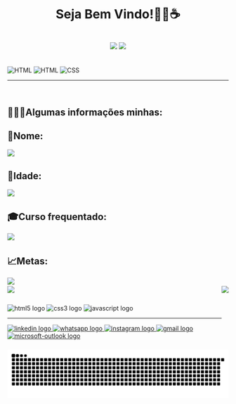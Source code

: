 <h1 align="center">Seja Bem Vindo!👨‍💻☕</h1>

<br>

<div align="center">
  <img height="140em" src="https://github-readme-stats.vercel.app/api?username=GomesB07&show_icons=true&theme=highcontrast&include_all_commits=true&count_private=true"/>
  <img height="140em" src="https://github-readme-stats.vercel.app/api/top-langs/?username=GomesB07&layout=compact&langs_count=7&theme=highcontrast"/>
</div>
<br>
<div style="display: inline_block"><br>
 <img align="center" alt="HTML" src="https://img.shields.io/badge/JavaScript-323330?style=for-the-badge&logo=javascript&logoColor=F7DF1E">
	<img align="center" alt="HTML" src="https://img.shields.io/badge/HTML5-E34F26?style=for-the-badge&logo=html5&logoColor=white">
 <img align="center" alt="CSS" src="https://img.shields.io/badge/CSS3-1572B6?style=for-the-badge&logo=css3&logoColor=white">
</div>

---
<br>
<h2 align="left">🙋🏻‍♂️Algumas informações minhas:</h2>

###

<h2 align="left">👾Nome:</h2>
<img src="https://img.shields.io/static/v1?label=Overview&message=Bruno Luis&color=8A2BE2&style=for-the-badge&logo=GitHub">

###

<h2 align="left">📅Idade:</h2>
<img src="https://img.shields.io/static/v1?label=Overview&message=17 anos&color=8A2BE2&style=for-the-badge&logo=GitHub">

###

<h2 align="left">🎓Curso frequentado:</h2>
<img src="https://img.shields.io/static/v1?label=Overview&message=DevClub - Rodolfo Mori&color=8A2BE2&style=for-the-badge&logo=GitHub">

###

<h2 align="left">📈Metas:</h2>
<img src="https://img.shields.io/static/v1?label=Overview&message=Primeiro Emprego&color=8A2BE2&style=for-the-badge&logo=GitHub">
<br>
<img src="https://img.shields.io/static/v1?label=Overview&message=Ser Full-Stack&color=8A2BE2&style=for-the-badge&logo=GitHub">


<img align="right" height="100" src="https://user-images.githubusercontent.com/93354781/139967887-3c73c17c-d82b-4b46-ac35-40669f06e941.gif"  />

###

<div align="left">
  <img src="https://cdn.jsdelivr.net/gh/devicons/devicon/icons/html5/html5-plain.svg" height="30" width="42" alt="html5 logo"  />
  <img src="https://cdn.jsdelivr.net/gh/devicons/devicon/icons/css3/css3-plain.svg" height="30" width="42" alt="css3 logo"  />
  <img src="https://cdn.jsdelivr.net/gh/devicons/devicon/icons/javascript/javascript-plain.svg" height="30" width="42" alt="javascript logo"  />
</div>

---

<div align="left">
  <a href="https://www.linkedin.com/in/bruno-luis-07/" target="_blank">
    <img src="https://img.shields.io/static/v1?message=LinkedIn&logo=linkedin&label=&color=0077B5&logoColor=white&labelColor=&style=for-the-badge" height="30" alt="linkedin logo"  />
  </a>
  <a href="https://api.whatsapp.com/send?phone=5511980587706" target="_blank">
    <img src="https://img.shields.io/static/v1?message=Whatsapp&logo=whatsapp&label=&color=25D366&logoColor=white&labelColor=&style=for-the-badge" height="30" alt="whatsapp logo"  />
  </a>
  <a href="https://www.instagram.com/b_gomes75/" target="_blank">
    <img src="https://img.shields.io/static/v1?message=Instagram&logo=instagram&label=&color=E4405F&logoColor=white&labelColor=&style=for-the-badge" height="30" alt="instagram logo"  />
  </a>
  <a href="mailto:bruno.dev07@gmail.com?subject=Hello%20again" target="_blank">
    <img src="https://img.shields.io/static/v1?message=Gmail&logo=gmail&label=&color=D14836&logoColor=white&labelColor=&style=for-the-badge" height="30" alt="gmail logo"  />
  </a>
  <a href="https://www.linkedin.com/in/bruno-luis-07/" target="_blank">
    <img src="https://img.shields.io/static/v1?message=Outlook&logo=microsoft-outlook&label=&color=0078D4&logoColor=white&labelColor=&style=for-the-badge" height="30" alt="microsoft-outlook logo"  />
  </a>
</div>

###

 ![Snake animation](https://github.com/GomesB07/GomesB07/blob/output/github-contribution-grid-snake.svg)
